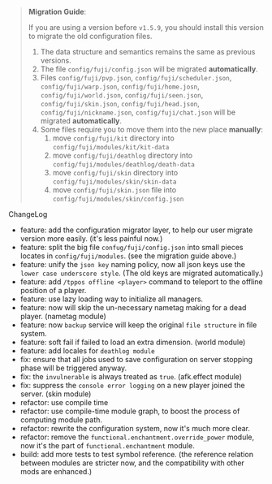 > **Migration Guide**:
> 
> If you are using a version before `v1.5.9`, you should install this version to migrate the old configuration files. 
> 
> 1. The data structure and semantics remains the same as previous versions.
> 2. The file `config/fuji/config.json` will be migrated **automatically**.
> 3. Files `config/fuji/pvp.json`, `config/fuji/scheduler.json`, `config/fuji/warp.json`, `config/fuji/home.josn`, `config/fuji/world.json`, `config/fuji/seen.json`, `config/fuji/skin.json`, `config/fuji/head.json`, `config/fuji/nickname.json`, `config/fuji/chat.json` will be migrated **automatically**.
> 4. Some files require you to move them into the new place **manually**:
>    1. move `config/fuji/kit` directory into `config/fuji/modules/kit/kit-data`
>    2. move `config/fuji/deathlog` directory into `config/fuji/modules/deathlog/death-data`
>    3. move `config/fuji/skin` directory into `config/fuji/modules/skin/skin-data`
>    4. move `config/fuji/skin.json` file into `config/fuji/modules/skin/config.json`

ChangeLog
- feature: add the configuration migrator layer, to help our user migrate version more easily. (it's less painful now.)
- feature: split the big file `confug/fuji/config.json` into small pieces locates in `config/fuji/modules`. (see the migration guide above.)
- feature: unify the `json key` naming policy, now all json keys use the `lower case underscore style`. (The old keys are migrated automatically.)
- feature: add `/tppos offline <player>` command to teleport to the offline position of a player.
- feature: use lazy loading way to initialize all managers.
- feature: now will skip the un-necessary nametag making for a dead player. (nametag module)
- feature: now `backup` service will keep the original `file structure` in file system.
- feature: soft fail if failed to load an extra dimension. (world module)
- feature: add locales for `deathlog module`
- fix: ensure that all jobs used to save configuration on server stopping phase will be triggered anyway.
- fix: the `invulnerable` is always treated as `true`. (afk.effect module)
- fix: suppress the `console error logging` on a new player joined the server. (skin module)
- refactor: use compile time 
- refactor: use compile-time module graph, to boost the process of computing module path.
- refactor: rewrite the configuration system, now it's much more clear.
- refactor: remove the `functional.enchantment.override_power` module, now it's the part of `functional.enchantment` module.
- build: add more tests to test symbol reference. (the reference relation between modules are stricter now, and the compatibility with other mods are enhanced.)


